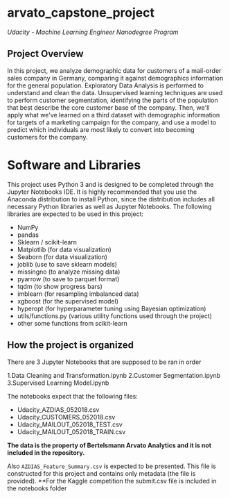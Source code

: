 # arvato_capstone_project
*Udacity - Machine Learning Engineer Nanodegree Program*

## Project Overview

In this project, we analyze demographic data for customers of a mail-order sales company in Germany, comparing it against demographics 
information for the general population. Exploratory Data Analysis is performed to understand and clean the data. 
Unsupervised learning techniques are used to perform customer segmentation, identifying the parts of the population 
that best describe the core customer base of the company. Then, we'll apply what we've learned on a third dataset with 
demographic information for targets of a marketing campaign for the company, and use a model to predict which 
individuals are most likely to convert into becoming customers for the company.

# Software and Libraries

This project uses Python 3 and is designed to be completed through the Jupyter Notebooks IDE. It is highly recommended 
that you use the Anaconda distribution to install Python, since the distribution includes all necessary Python libraries
as well as Jupyter Notebooks. The following libraries are expected to be used in this project:

* NumPy
* pandas
* Sklearn / scikit-learn
* Matplotlib (for data visualization)
* Seaborn (for data visualization)
* joblib (use to save sklearn models)
* missingno (to analyze missing data)
* pyarrow (to save to parquet format)
* tqdm (to show progress bars)
* imblearn (for resampling imbalanced data)
* xgboost (for the supervised model)
* hyperopt (for hyperparameter tuning using Bayesian optimization)
* utils/functions.py (various utility functions used through the project)
* other some functions from scikit-learn

## How the project is organized

There are 3 Jupyter Notebooks that are supposed to be ran in order

1.Data Cleaning and Transformation.ipynb
2.Customer Segmentation.ipynb
3.Supervised Learning Model.ipynb

The notebooks expect that the following files:
- Udacity_AZDIAS_052018.csv
- Udacity_CUSTOMERS_052018.csv
- Udacity_MAILOUT_052018_TEST.csv
- Udacity_MAILOUT_052018_TRAIN.csv

**The data is the property of Bertelsmann Arvato Analytics and it is not included in the repository.**

Also `AZDIAS_Feature_Summary.csv` is expected to be presented. This file is constructed for this
project and contains only metadata (the file is provided).
**For the Kaggle competition the submit.csv file is included in the notebooks folder
